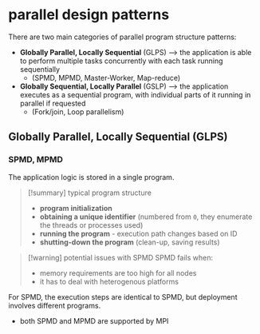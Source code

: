 # parallel design patterns
There are two main categories of parallel program structure patterns:
- **Globally Parallel, Locally Sequential** (GLPS) ⟶ the application is able to perform multiple tasks concurrently with each task running sequentially
	- (SPMD, MPMD, Master-Worker, Map-reduce)
- **Globally Sequential, Locally Parallel** (GSLP) ⟶ the application executes as a sequential program, with individual parts of it running in parallel if requested
	- (Fork/join, Loop parallelism)

## Globally Parallel, Locally Sequential (GLPS)

### SPMD, MPMD
The application logic is stored in a single program.

>[!summary] typical program structure
>- **program initialization** 
>- **obtaining a unique identifier** (numbered from `0`, they enumerate the threads or processes used)
>- **running the program** - execution path changes based on ID
>- **shutting-down the program** (clean-up, saving results)

>[!warning] potential issues with SPMD
>SPMD fails when:
>- memory requirements are too high for all nodes
>- it has to deal with heterogenous platforms

For SPMD, the execution steps are identical to SPMD, but deployment involves different programs.

- both SPMD and MPMD are supported by MPI

